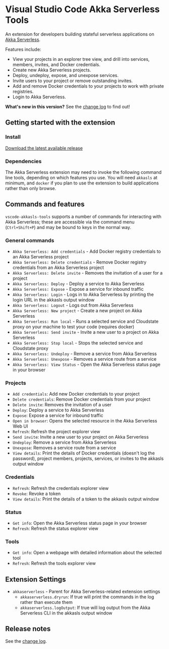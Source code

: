# Visual Studio Code Akka Serverless Tools

An extension for developers building stateful serverless applications on [Akka Serverless](https://docs.cloudstate.com).

Features include:

* View your projects in an explorer tree view, and drill into services, members, invites, and Docker credentials.
* Create new Akka Serverless projects.
* Deploy, undeploy, expose, and unexpose services.
* Invite users to your project or remove outstanding invites.
* Add and remove Docker credentials to your projects to work with private registries.
* Login to Akka Serverless.

**What's new in this version?**  See the [change log](CHANGELOG.md) to find out!

## Getting started with the extension

### Install

[Download the latest available release](https://github.com/retgits/vscode-akkasls-tools/releases)

### Dependencies

The Akka Serverless extension may need to invoke the following command line tools, depending on which features you use. You will need `akkasls` at minimum, and `docker` if you plan to use the extension to build applications rather than only browse.

## Commands and features

`vscode-akkasls-tools` supports a number of commands for interacting with Akka Serverless; these are accessible via the command menu (`Ctrl+Shift+P`) and may be bound to keys in the normal way.

### General commands

* `Akka Serverless: Add credentials` - Add Docker registry credentials to an Akka Serverless project
* `Akka Serverless: Delete credentials` - Remove Docker registry credentials from an Akka Serverless project
* `Akka Serverless: Delete invite` - Removes the invitation of a user for a project
* `Akka Serverless: Deploy` - Deploy a service to Akka Serverless
* `Akka Serverless: Expose` - Expose a service for inbound traffic
* `Akka Serverless: Login` - Logs in to Akka Serverless by printing the login URL in the akkasls output window
* `Akka Serverless: Logout` - Logs out from Akka Serverless
* `Akka Serverless: New project` - Create a new project on Akka Serverless
* `Akka Serverless: Run local` - Runs a selected service and Cloudstate proxy on your machine to test your code (requires docker)
* `Akka Serverless: Send invite` - Invite a new user to a project on Akka Serverless
* `Akka Serverless: Stop local` - Stops the selected service and Cloudstate proxy
* `Akka Serverless: Undeploy` - Remove a service from Akka Serverless
* `Akka Serverless: Unexpose` - Removes a service route from a service
* `Akka Serverless: View Status` - Open the Akka Serverless status page in your browser

### Projects

* `Add credentials`: Add new Docker credentials to your project
* `Delete credentials`: Remove Docker credentials from your project
* `Delete invite`: Removes the invitation of a user
* `Deploy`: Deploy a service to Akka Serverless
* `Expose`: Expose a service for inbound traffic
* `Open in browser`: Opens the selected resource in the Akka Serverless Web UI
* `Refresh`: Refresh the project explorer view
* `Send invite`: Invite a new user to your project on Akka Serverless
* `Undeploy`: Remove a service from Akka Serverless
* `Unexpose`: Removes a service route from a service
* `View details`: Print the details of Docker credentials (doesn't log the password), project members, projects, services, or invites to the akkasls output window

### Credentials

* `Refresh`: Refresh the credentials explorer view
* `Revoke`: Revoke a token
* `View details`: Print the details of a token to the akkasls output window

### Status

* `Get info`: Open the Akka Serverless status page in your browser
* `Refresh`: Refresh the status explorer view

### Tools

* `Get info`: Open a webpage with detailed information about the selected tool
* `Refresh`: Refresh the tools explorer view

## Extension Settings

* `akkaserverless` - Parent for Akka Serverless-related extension settings
    * `akkaserverless.dryrun`: If true will print the commands in the log rather than execute them
    * `akkaserverless.logOutput`: If true will log output from the Akka Serverless CLI in the akkasls output window

## Release notes

See the [change log](CHANGELOG.md).